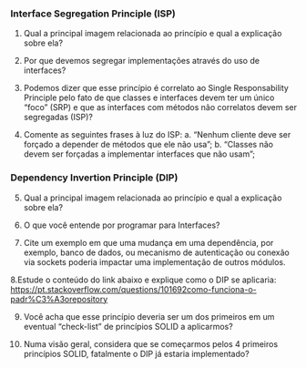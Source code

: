 ### Interface Segregation Principle (ISP)
1. Qual a principal imagem relacionada ao princípio e qual a explicação sobre ela?

2. Por que devemos segregar implementações através do uso de interfaces?

3. Podemos dizer que esse princípio é correlato ao Single Responsability Principle
pelo fato de que classes e interfaces devem ter um único “foco” (SRP) e que as
interfaces com métodos não correlatos devem ser segregadas (ISP)?

4. Comente as seguintes frases à luz do ISP:
    a. “Nenhum cliente deve ser forçado a depender de métodos que ele não
    usa”;
    b. “Classes não devem ser forçadas a implementar interfaces que não usam”;

### Dependency Invertion Principle (DIP)

5. Qual a principal imagem relacionada ao princípio e qual a explicação sobre ela?

6. O que você entende por programar para Interfaces?

7. Cite um exemplo em que uma mudança em uma dependência, por exemplo, banco de dados, ou mecanismo de autenticação ou conexão via sockets poderia impactar uma implementação de outros módulos.

8.Estude o conteúdo do link abaixo e explique como o DIP se aplicaria: 
https://pt.stackoverflow.com/questions/101692como-funciona-o-padr%C3%A3orepository

9. Você acha que esse princípio deveria ser um dos primeiros em um eventual “check-list” de princípios SOLID a aplicarmos?

10. Numa visão geral, considera que se começarmos pelos 4 primeiros princípios SOLID, fatalmente o DIP já estaria implementado?
